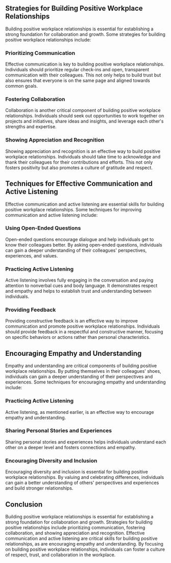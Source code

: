 
Strategies for Building Positive Workplace Relationships
--------------------------------------------------------

Building positive workplace relationships is essential for establishing a strong foundation for collaboration and growth. Some strategies for building positive workplace relationships include:

### Prioritizing Communication

Effective communication is key to building positive workplace relationships. Individuals should prioritize regular check-ins and open, transparent communication with their colleagues. This not only helps to build trust but also ensures that everyone is on the same page and aligned towards common goals.

### Fostering Collaboration

Collaboration is another critical component of building positive workplace relationships. Individuals should seek out opportunities to work together on projects and initiatives, share ideas and insights, and leverage each other's strengths and expertise.

### Showing Appreciation and Recognition

Showing appreciation and recognition is an effective way to build positive workplace relationships. Individuals should take time to acknowledge and thank their colleagues for their contributions and efforts. This not only fosters positivity but also promotes a culture of gratitude and respect.

Techniques for Effective Communication and Active Listening
-----------------------------------------------------------

Effective communication and active listening are essential skills for building positive workplace relationships. Some techniques for improving communication and active listening include:

### Using Open-Ended Questions

Open-ended questions encourage dialogue and help individuals get to know their colleagues better. By asking open-ended questions, individuals can gain a deeper understanding of their colleagues' perspectives, experiences, and values.

### Practicing Active Listening

Active listening involves fully engaging in the conversation and paying attention to nonverbal cues and body language. It demonstrates respect and empathy and helps to establish trust and understanding between individuals.

### Providing Feedback

Providing constructive feedback is an effective way to improve communication and promote positive workplace relationships. Individuals should provide feedback in a respectful and constructive manner, focusing on specific behaviors or actions rather than personal characteristics.

Encouraging Empathy and Understanding
-------------------------------------

Empathy and understanding are critical components of building positive workplace relationships. By putting themselves in their colleagues' shoes, individuals can gain a deeper understanding of their perspectives and experiences. Some techniques for encouraging empathy and understanding include:

### Practicing Active Listening

Active listening, as mentioned earlier, is an effective way to encourage empathy and understanding.

### Sharing Personal Stories and Experiences

Sharing personal stories and experiences helps individuals understand each other on a deeper level and fosters connections and empathy.

### Encouraging Diversity and Inclusion

Encouraging diversity and inclusion is essential for building positive workplace relationships. By valuing and celebrating differences, individuals can gain a better understanding of others' perspectives and experiences and build stronger relationships.

Conclusion
----------

Building positive workplace relationships is essential for establishing a strong foundation for collaboration and growth. Strategies for building positive relationships include prioritizing communication, fostering collaboration, and showing appreciation and recognition. Effective communication and active listening are critical skills for building positive relationships, as are encouraging empathy and understanding. By focusing on building positive workplace relationships, individuals can foster a culture of respect, trust, and collaboration in the workplace.
